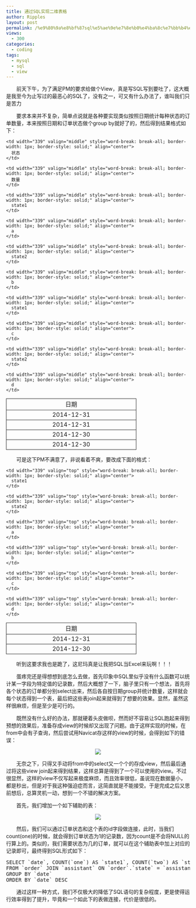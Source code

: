 ```yaml
---
title: 通过SQL实现二维表格
author: Ripples
layout: post
permalink: /%e9%80%9a%e8%bf%87sql%e5%ae%9e%e7%8e%b0%e4%ba%8c%e7%bb%b4%e8%a1%a8%e6%a0%bc/
views:
  - 300
categories:
  - coding
tags:
  - mysql
  - sql
  - view
---
```

<p style="text-indent: 2em;">
  前天下午，为了满足PM的要求给做个View，真是写SQL写到要吐了，这大概是我至今为止写过的最恶心的SQL了，没有之一，可又有什么办法了，谁叫我们只是苦力
</p>

<p style="text-indent: 2em;">
  要求本来并不复杂，简单点说就是各种要实现类似按照日期统计每种状态的订单数量，本来按照日期和订单状态做个group by就好了的，然后得到结果格式如下：
</p>

<!--more-->

<table align="center">
  <tr class="firstRow">
    <td width="339" valign="middle" style="word-break: break-all; border-width: 1px; border-style: solid;" align="center">
      日期
    </td>

    <td width="339" valign="middle" style="word-break: break-all; border-width: 1px; border-style: solid;" align="center">
      状态
    </td>

    <td width="339" valign="middle" style="word-break: break-all; border-width: 1px; border-style: solid;" align="center">
      数量
    </td>
  </tr>

  <tr>
    <td width="339" valign="middle" style="word-break: break-all; border-width: 1px; border-style: solid;" align="center">
      2014-12-31
    </td>

    <td width="339" valign="middle" style="word-break: break-all; border-width: 1px; border-style: solid;" align="center">
      state1
    </td>

    <td width="339" valign="middle" style="word-break: break-all; border-width: 1px; border-style: solid;" align="center">
      a
    </td>
  </tr>

  <tr>
    <td width="339" valign="middle" style="word-break: break-all; border-width: 1px; border-style: solid;" align="center">
      2014-12-31
    </td>

    <td width="339" valign="middle" style="word-break: break-all; border-width: 1px; border-style: solid;" align="center">
      state2
    </td>

    <td width="339" valign="middle" style="word-break: break-all; border-width: 1px; border-style: solid;" align="center">
      b
    </td>
  </tr>

  <tr>
    <td width="339" valign="middle" style="word-break: break-all; border-width: 1px; border-style: solid;" align="center">
      2014-12-30
    </td>

    <td width="339" valign="middle" style="word-break: break-all; border-width: 1px; border-style: solid;" align="center">
      state1
    </td>

    <td width="339" valign="middle" style="word-break: break-all; border-width: 1px; border-style: solid;" align="center">
      c
    </td>
  </tr>

  <tr>
    <td width="339" valign="middle" style="word-break: break-all; border-width: 1px; border-style: solid;" align="center">
      2014-12-30
    </td>

    <td width="339" valign="middle" style="word-break: break-all; border-width: 1px; border-style: solid;" align="center">
      state2
    </td>

    <td width="339" valign="middle" style="word-break: break-all; border-width: 1px; border-style: solid;" align="center">
      d
    </td>
  </tr>
</table>

<p style="text-indent: 2em;">
  可是这下PM不满意了，非说看着不爽，要改成下面的格式：
</p>

<table align="center">
  <tr class="firstRow">
    <td width="339" valign="top" style="word-break: break-all; border-width: 1px; border-style: solid;" align="center">
      日期
    </td>

    <td width="339" valign="top" style="word-break: break-all; border-width: 1px; border-style: solid;" align="center">
      state1
    </td>

    <td width="339" valign="top" style="word-break: break-all; border-width: 1px; border-style: solid;" align="center">
      state2
    </td>
  </tr>

  <tr>
    <td width="339" valign="top" style="word-break: break-all; border-width: 1px; border-style: solid;" align="center">
      2014-12-31
    </td>

    <td width="339" valign="top" style="word-break: break-all; border-width: 1px; border-style: solid;" align="center">
      a
    </td>

    <td width="339" valign="top" style="word-break: break-all; border-width: 1px; border-style: solid;" align="center">
      b
    </td>
  </tr>

  <tr>
    <td width="339" valign="top" style="word-break: break-all; border-width: 1px; border-style: solid;" align="center">
      2014-12-30
    </td>

    <td width="339" valign="top" style="word-break: break-all; border-width: 1px; border-style: solid;" align="center">
      c
    </td>

    <td width="339" valign="top" style="word-break: break-all; border-width: 1px; border-style: solid;" align="center">
      d
    </td>
  </tr>
</table>

<p style="text-indent: 2em;">
  听到这要求我也是跪了，这尼玛真是让我把SQL当Excel来玩啊！！！
</p>

<p style="text-indent: 2em;">
  蛋疼完还是得想想到底怎么去做，首先印象中SQL里似乎没有什么函数可以统计某一字段为特定值的记录数，然后大概想了一下，脑子里只有一个想法，首先将各个状态的订单都分别select出来，然后各自按日期group并统计数量，这样就会每个状态得到一个表，最后把这些表join起来就得到了想要的效果。显然，虽然这样很麻烦，但是至少是可行的。
</p>

<p style="text-indent: 2em;">
  既然没有什么好的办法，那就硬着头皮做呗，然而好不容易让SQL跑起来得到预想的效果后，准备存成view的时候却又出现了问题。由于这样实现的时候，在from中会有子查询，然后尝试用Navicat存这样的view的时候，会得到如下的错误：
</p>

<p style="text-align: center;">
  <img src="http://geekjayvic-wordpress.stor.sinaapp.com/uploads/2015/01/G1PENYMDALYEHDS0.jpg" />
</p>

<p style="text-indent: 2em;">
  无奈之下，只得又手动将from中的select又一个个的存成view，然后最后通过将这些view join起来得到结果，这样总算是得到了一个可以使用的view。不过很显然，这样的view不仅写起来极度麻烦，而且效率很低，虽说现在数据量小，都是秒出，但是对于我这种强迫症而言，这简直就是不能接受。于是完成之后又思前想后，总算灵机一动，想到一个不错的解决方案。
</p>

<p style="text-indent: 2em;">
  首先，我们增加一个如下辅助的表：
</p>

<p style="text-align: center;">
  <img src="http://geekjayvic-wordpress.stor.sinaapp.com/uploads/2015/01/blob.png" />
</p>

<p style="text-indent: 2em;">
  然后，我们可以通过订单状态和这个表的id字段做连接，此时，当我们count(one)的时候，就会得到订单状态为1的记录数，因为count是不会将NULL的行算上的。类似的，我们需要状态为几的订单，就可以在这个辅助表中加上对应的记录即可，最终得到SQL形式如下：
</p>

<pre class="brush:sql;toolbar:false">SELECT `date`, COUNT(`one`) AS `state1`, COUNT(`two`) AS `state2`
FROM `order` JOIN `assistant` ON `order`.`state` = `assistant`.`id`
GROUP BY `date`
ORDER BY `date` DESC</pre>

<p style="text-align: left; text-indent: 2em;">
  通过这样一种方式，我们不仅极大的降低了SQL语句的复杂程度，更是使得运行效率得到了提升，毕竟和一个如此下的表做连接，代价是很低的。
</p>
